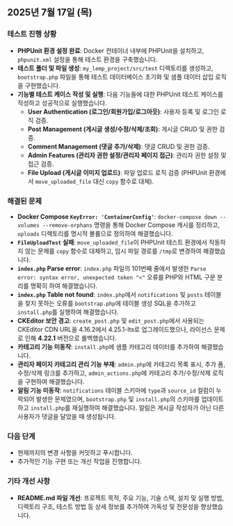 ## 2025년 7월 17일 (목)

### 테스트 진행 상황

*   **PHPUnit 환경 설정 완료**: Docker 컨테이너 내부에 PHPUnit을 설치하고, `phpunit.xml` 설정을 통해 테스트 환경을 구축했습니다.
*   **테스트 폴더 및 파일 생성**: `my_lemp_project/src/test` 디렉토리를 생성하고, `bootstrap.php` 파일을 통해 테스트 데이터베이스 초기화 및 샘플 데이터 삽입 로직을 구현했습니다.
*   **기능별 테스트 케이스 작성 및 실행**: 다음 기능들에 대한 PHPUnit 테스트 케이스를 작성하고 성공적으로 실행했습니다.
    *   **User Authentication (로그인/회원가입/로그아웃)**: 사용자 등록 및 로그인 로직 검증.
    *   **Post Management (게시글 생성/수정/삭제/조회)**: 게시글 CRUD 및 권한 검증.
    *   **Comment Management (댓글 추가/삭제)**: 댓글 CRUD 및 권한 검증.
    *   **Admin Features (관리자 권한 설정/관리자 페이지 접근)**: 관리자 권한 설정 및 접근 검증.
    *   **File Upload (게시글 이미지 업로드)**: 파일 업로드 로직 검증 (PHPUnit 환경에서 `move_uploaded_file` 대신 `copy` 함수로 대체).

### 해결된 문제

*   **Docker Compose `KeyError: 'ContainerConfig'`**: `docker-compose down --volumes --remove-orphans` 명령을 통해 Docker Compose 캐시를 정리하고, `uploads` 디렉토리를 명시적 볼륨으로 정의하여 해결했습니다.
*   **`FileUploadTest` 실패**: `move_uploaded_file`이 PHPUnit 테스트 환경에서 작동하지 않는 문제를 `copy` 함수로 대체하고, 임시 파일 경로를 `/tmp`로 변경하여 해결했습니다.
*   **`index.php` Parse error**: `index.php` 파일의 101번째 줄에서 발생한 `Parse error: syntax error, unexpected token "<"` 오류를 PHP와 HTML 구문 분리를 명확히 하여 해결했습니다.
*   **`index.php` Table not found**: `index.php`에서 `notifications` 및 `posts` 테이블을 찾지 못하는 오류를 `bootstrap.php`에 테이블 생성 SQL을 추가하고 `install.php`를 실행하여 해결했습니다.
*   **CKEditor 보안 경고**: `create_post.php` 및 `edit_post.php`에서 사용되는 CKEditor CDN URL을 4.16.2에서 4.25.1-lts로 업그레이드했으나, 라이선스 문제로 인해 **4.22.1** 버전으로 롤백했습니다.
*   **카테고리 기능 미동작**: `install.php`에 샘플 카테고리 데이터를 추가하여 해결했습니다.
*   **관리자 페이지 카테고리 관리 기능 부재**: `admin.php`에 카테고리 목록 표시, 추가 폼, 수정/삭제 링크를 추가하고, `admin_actions.php`에 카테고리 추가/수정/삭제 로직을 구현하여 해결했습니다.
*   **알림 기능 미동작**: `notifications` 테이블 스키마에 `type`과 `source_id` 컬럼이 누락되어 발생한 문제였으며, `bootstrap.php` 및 `install.php`의 스키마를 업데이트하고 `install.php`를 재실행하여 해결했습니다. 알림은 게시글 작성자가 아닌 다른 사용자가 댓글을 달았을 때 생성됩니다.

### 다음 단계

*   현재까지의 변경 사항을 커밋하고 푸시합니다.
*   추가적인 기능 구현 또는 개선 작업을 진행합니다.

### 기타 개선 사항

*   **README.md 파일 개선**: 프로젝트 목적, 주요 기능, 기술 스택, 설치 및 실행 방법, 디렉토리 구조, 테스트 방법 등 상세 정보를 추가하여 가독성 및 전문성을 향상했습니다.